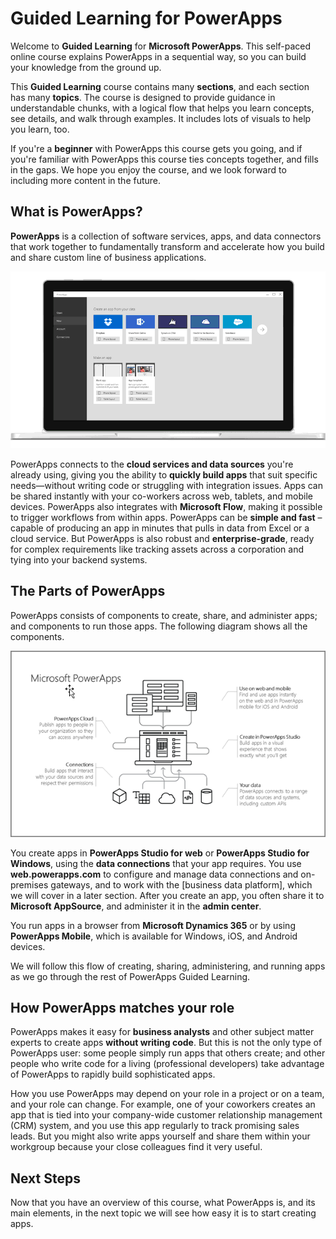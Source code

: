 <properties
   pageTitle="Introducing PowerApps | Microsoft PowerApps"
   description="Understand what PowerApps is, and its software elements"
   services=""
   suite="powerapps"
   documentationCenter="na"
   authors="mgblythe"
   manager="anneta"
   editor=""
   tags=""
   featuredVideoId=""
   courseDuration="5m"/>

<tags
   ms.service="powerapps"
   ms.devlang="na"
   ms.topic="get-started-article"
   ms.tgt_pltfrm="na"
   ms.workload="na"
   ms.date="10/04/2016"
   ms.author="mblythe"/>

# Guided Learning for PowerApps

Welcome to  **Guided Learning**  for **Microsoft PowerApps**. This self-paced online course explains PowerApps in a sequential way, so you can build your knowledge from the ground up.

This  **Guided Learning**  course contains many  **sections**, and each section has many  **topics**. The course is designed to provide guidance in understandable chunks, with a logical flow that helps you learn concepts, see details, and walk through examples. It includes lots of visuals to help you learn, too.

If you're a  **beginner**  with PowerApps this course gets you going, and if you're familiar with PowerApps this course ties concepts together, and fills in the gaps. We hope you enjoy the course, and we look forward to including more content in the future.

## What is PowerApps?

**PowerApps** is a collection of software services, apps, and data connectors that work together to fundamentally transform and accelerate how you build and share custom line of business applications.

![PowerApps animated introduction](./media/learning-introducing-powerapps/powerapps-intro.gif)

PowerApps connects to the **cloud services and data sources** you're already using, giving you the ability to **quickly build apps** that suit specific needs—without writing code or struggling with integration issues. Apps can be shared instantly with your co-workers across web, tablets, and mobile devices. PowerApps also integrates with **Microsoft Flow**, making it possible to trigger workflows from within apps. PowerApps can be **simple and fast** – capable of producing an app in minutes that pulls in data from Excel or a cloud service. But PowerApps is also robust and **enterprise-grade**, ready for complex requirements like tracking assets across a corporation and tying into your backend systems.

## The Parts of PowerApps

PowerApps consists of components to create, share, and administer apps; and components to run those apps. The following diagram shows all the components.

![Parts of PowerApps](./media/learning-introducing-powerapps/powerapps-parts.png)

You create apps in  **PowerApps Studio for web**  or  **PowerApps Studio for Windows**, using the **data connections** that your app requires. You use **web.powerapps.com** to configure and manage data connections and on-premises gateways, and to work with the [business data platform], which we will cover in a later section. After you create an app, you often share it to **Microsoft AppSource**, and administer it in the **admin center**.

You run apps in a browser from **Microsoft Dynamics 365** or by using **PowerApps Mobile**, which is available for Windows, iOS, and Android devices.

We will follow this flow of creating, sharing, administering, and running apps as we go through the rest of PowerApps Guided Learning.

## How PowerApps matches your role

PowerApps makes it easy for **business analysts** and other subject matter experts to create apps **without writing code**. But this is not the only type of PowerApps user: some people simply run apps that others create; and other people who write code for a living (professional developers) take advantage of PowerApps to rapidly build sophisticated apps.

How you use PowerApps may depend on your role in a project or on a team, and your role can change. For example, one of your coworkers creates an app that is tied into your company-wide customer relationship management (CRM) system, and you use this app regularly to track promising sales leads. But you might also write apps yourself and share them within your workgroup because your close colleagues find it very useful.

## Next Steps

Now that you have an overview of this course, what PowerApps is, and its main elements, in the next topic we will see how easy it is to start creating apps.